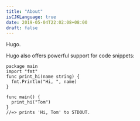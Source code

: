 ```yaml
---
title: "About"
isCJKLanguage: true
date: 2019-05-04T22:02:08+08:00
draft: false
---
```


Hugo.

Hugo also offers powerful support for code snippets:

```
package main
import "fmt"
func print_hi(name string) {
  fmt.Println("Hi, ", name)
}

func main() {
  print_hi("Tom")
}
//=> prints 'Hi, Tom' to STDOUT.
```
    

